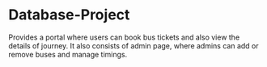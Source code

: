 # Database-Project
Provides a portal where users can book bus tickets and also view
the details of journey. It also consists of admin page, where admins
can add or remove buses and manage timings.
